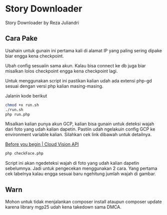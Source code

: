 # Story Downloader
Story Downloader by Reza Juliandri

## Cara Pake
Usahain untuk gunain ini pertama kali di alamat IP yang paling sering dipake biar engga kena checkpoint.

Ubah config sesuaiin sama akun. Kalau bisa connect ke db juga biar misalkan lolos checkpoint engga kena checkpoint lagi.

Untuk menggunakan script ini pastikan kalian udah ada extensi php-gd sesuai dengan versi php kalian masing-masing.

Jalanin kode berikut
```bash
chmod +x run.sh
./run.sh
php run.php
```

Misalkan kalian punya akun GCP, kalian bisa gunain untuk deteksi wajah dari foto yang udah kalian dapetin.
Pastiin udah ngelakuin config GCP ke environment variable kalian. Silahkan cek link dibawah untuk detailnya.

[Before you begin | Cloud Vision API](https://cloud.google.com/vision/docs/before-you-begin)
```bash
php checkFace.php
```
Script ini akan ngedeteksi wajah di foto yang udah kalian dapetin sebelumnya. Jadi untuk pengecekan menggunakan 2 cara. Yang pertama cek labelnya kalau engga sesuai baru ngehitung jumlah wajah di gambar.
## Warn
Mohon untuk tidak menjalankan composer install ataupun composer update karena library mgp25 udah kena takedown sama DMCA.